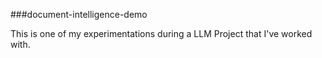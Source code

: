 ###document-intelligence-demo


This is one of my experimentations during a LLM Project that I've worked with.
